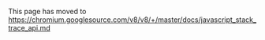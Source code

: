 This page has moved to https://chromium.googlesource.com/v8/v8/+/master/docs/javascript_stack_trace_api.md